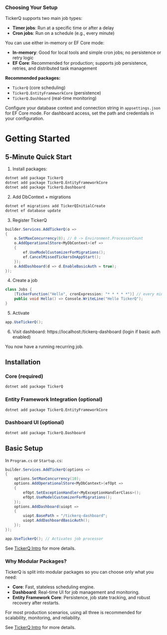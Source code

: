 ### Choosing Your Setup

TickerQ supports two main job types:
- **Timer jobs**: Run at a specific time or after a delay
- **Cron jobs**: Run on a schedule (e.g., every minute)

You can use either in-memory or EF Core mode:
- **In-memory**: Good for local tools and simple cron jobs; no persistence or retry logic
- **EF Core**: Recommended for production; supports job persistence, retries, and distributed task management

**Recommended packages:**
- `TickerQ` (core scheduling)
- `TickerQ.EntityFrameworkCore` (persistence)
- `TickerQ.Dashboard` (real-time monitoring)

Configure your database context and connection string in `appsettings.json` for EF Core mode. For dashboard access, set the path and credentials in your configuration.
# Getting Started

## 5‑Minute Quick Start

1. Install packages:
```bash
dotnet add package TickerQ
dotnet add package TickerQ.EntityFrameworkCore
dotnet add package TickerQ.Dashboard
```
2. Add DbContext + migrations
```bash
dotnet ef migrations add TickerQInitialCreate
dotnet ef database update
```
3. Register TickerQ
```csharp
builder.Services.AddTickerQ(o =>
{
    o.SetMaxConcurrency(0); // 0 -> Environment.ProcessorCount
    o.AddOperationalStore<MyDbContext>(ef =>
    {
        ef.UseModelCustomizerForMigrations();
        ef.CancelMissedTickersOnAppStart();
    });
    o.AddDashboard(d => d.EnableBasicAuth = true);
});
```
4. Create a job
```csharp
class Jobs {
    [TickerFunction("Hello", cronExpression: "* * * * *")] // every minute
    public void Hello() => Console.WriteLine("Hello TickerQ");
}
```
5. Activate
```csharp
app.UseTickerQ();
```
6. Visit dashboard: https://localhost:<port>/tickerq-dashboard (login if basic auth enabled)

You now have a running recurring job.

## Installation

### Core (required)
```bash
dotnet add package TickerQ
```

### Entity Framework Integration (optional)
```bash
dotnet add package TickerQ.EntityFrameworkCore
```

### Dashboard UI (optional)
```bash
dotnet add package TickerQ.Dashboard
```

## Basic Setup

In `Program.cs` or `Startup.cs`:
```csharp
builder.Services.AddTickerQ(options =>
{
    options.SetMaxConcurrency(10);
    options.AddOperationalStore<MyDbContext>(efOpt => 
    {
        efOpt.SetExceptionHandler<MyExceptionHandlerClass>();
        efOpt.UseModelCustomizerForMigrations();
    });
    options.AddDashboard(uiopt =>                                                
    {
        uiopt.BasePath = "/tickerq-dashboard"; 
        uiopt.AddDashboardBasicAuth();
    });
});

app.UseTickerQ(); // Activates job processor
```

See [TickerQ Intro](https://tickerq.arcenox.com/intro/what-is-tickerq.html) for more details.

### Why Modular Packages?

TickerQ is split into modular packages so you can choose only what you need:
- **Core**: Fast, stateless scheduling engine.
- **Dashboard**: Real-time UI for job management and monitoring.
- **Entity Framework Core**: Persistence, job state tracking, and robust recovery after restarts.

For most production scenarios, using all three is recommended for scalability, monitoring, and reliability.

See [TickerQ Intro](https://tickerq.arcenox.com/intro/what-is-tickerq.html) for more details.
